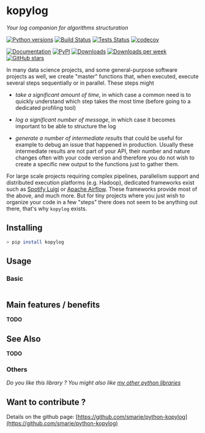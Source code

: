 # kopylog

*Your log companion for algorithms structuration*

[![Python versions](https://img.shields.io/pypi/pyversions/kopylog.svg)](https://pypi.python.org/pypi/kopylog/) [![Build Status](https://travis-ci.org/smarie/python-kopylog.svg?branch=master)](https://travis-ci.org/smarie/python-kopylog) [![Tests Status](https://smarie.github.io/python-kopylog/junit/junit-badge.svg?dummy=8484744)](https://smarie.github.io/python-kopylog/junit/report.html) [![codecov](https://codecov.io/gh/smarie/python-kopylog/branch/master/graph/badge.svg)](https://codecov.io/gh/smarie/python-kopylog)

[![Documentation](https://img.shields.io/badge/doc-latest-blue.svg)](https://smarie.github.io/python-kopylog/) [![PyPI](https://img.shields.io/pypi/v/kopylog.svg)](https://pypi.python.org/pypi/kopylog/) [![Downloads](https://pepy.tech/badge/kopylog)](https://pepy.tech/project/kopylog) [![Downloads per week](https://pepy.tech/badge/kopylog/week)](https://pepy.tech/project/kopylog) [![GitHub stars](https://img.shields.io/github/stars/smarie/python-kopylog.svg)](https://github.com/smarie/python-kopylog/stargazers)

In many data science projects, and some general-purpose software projects as well, we create "master" functions that, when executed, execute several steps sequentially or in parallel. These steps might 

 - *take a significant amount of time*, in which case a common need is to quickly understand which step takes the most time (before going to a dedicated profiling tool)
 
 - *log a significant number of message*, in which case it becomes important to be able to structure the log
 
 - *generate a number of intermediate results* that could be useful for example to debug an issue that happened in production. Usually these intermediate results are not part of your API, their number and nature changes often with your code version and therefore you do not wish to create a specific new output to the functions just to gather them.


For large scale projects requiring complex pipelines, parallelism support and distributed execution platforms (e.g. Hadoop), dedicated frameworks exist such as [Spotify Luigi](https://github.com/spotify/luigi) or [Apache Airflow](https://github.com/apache/airflow). These frameworks provide most of the above, and much more. But for tiny projects where you just wish to organize your code in a few "steps" there does not seem to be anything out there, that's why `kopylog` exists.


## Installing

```bash
> pip install kopylog
```

## Usage

### Basic

```python

```

## Main features / benefits

**TODO**

## See Also

**TODO**

### Others

*Do you like this library ? You might also like [my other python libraries](https://github.com/smarie/OVERVIEW#python)* 

## Want to contribute ?

Details on the github page: [https://github.com/smarie/python-kopylog](https://github.com/smarie/python-kopylog)
